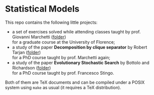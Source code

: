 
# Statistical Models

This repo contains the following little projects:
- a set of exercises solved while attending classes taught by prof. Giovanni Marchetti ([folder][course])<br>
  for a graduate course at the University of Florence;
- a study of the paper **Decomposition by clique separator** by Robert Tarjan ([folder][tarjan])<br>
  for a PhD course taught by prof. Marchetti again;
- a study of the paper **Evolutionary Stochastic Search** by Bottolo and Richardson ([folder][bottolo])<br>
  for a PhD course taught by prof. Francesco Stingo.

Both of them are TeX documents and can be compiled under a POSIX system using
`make` as usual (it requires a TeX distribution).

[course]:https://github.com/massimo-nocentini/statistical-models/tree/master/course
[tarjan]:https://github.com/massimo-nocentini/statistical-models/tree/master/clique-separators
[bottolo]:https://github.com/massimo-nocentini/statistical-models/tree/master/bayesian-inference
